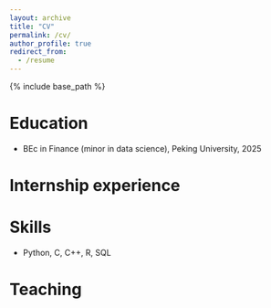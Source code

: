 ```yaml
---
layout: archive
title: "CV"
permalink: /cv/
author_profile: true
redirect_from:
  - /resume
---
```


{% include base_path %}

Education
======
* BEc in Finance (minor in data science), Peking University, 2025

Internship experience
======

  
Skills
======
* Python, C, C++, R, SQL

  
Teaching
======

  

